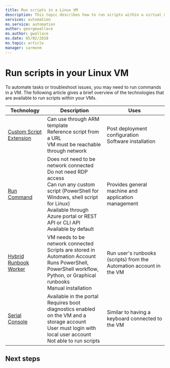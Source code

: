 ```yaml
---
title: Run scripts in a Linux VM
description: This topic describes how to run scripts within a virtual machine
services: automation
ms.service: automation
author: georgewallace
ms.author: gwallace
ms.date: 05/02/2018
ms.topic: article
manager: carmonm
---
```

# Run scripts in your Linux VM

To automate tasks or troubleshoot issues, you may need to run commands in a VM. The following article gives a brief overview of the technologies that are available to run scripts within your VMs.

|Technology  |Description  |Uses  |
|---------|---------|---------|
|[Custom Script Extension](extensions-customscript.md)     |Can use through ARM template</br>Reference script from a URL</br>VM must be reachable through network        | Post deployment configuration</br>Software installation        |
|[Run Command](run-command.md)     |Does not need to be network connected</br>Do not need RDP access</br>Can run any custom script (PowerShell for Windows, shell script for Linux)</br>Available through Azure portal or REST API or CLI API</br>Available by default|Provides general machine and application management         |
|[Hybrid Runbook Worker](../../automation/automation-hybrid-runbook-worker.md)     |VM needs to be network connected</br>Scripts are stored in Automation Account</br>Runs PowerShell, PowerShell workflow, Python, or Graphical runbooks</br>Manual installation         |Run user's runbooks (scripts) from the Automation account in the VM         |
|[Serial Console](serial-console.md)|Available in the portal</br>Requires boot diagnostics enabled on the VM and a storage account</br>User must login with local user account</br>Not able to run scripts|Similar to having a keyboard connected to the VM|

## Next steps